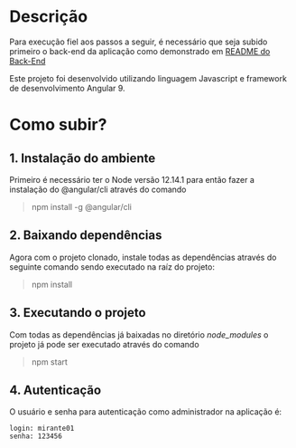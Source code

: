 # Descrição

Para execução fiel aos passos a seguir, é necessário que seja subido primeiro o back-end da aplicação como demonstrado em
[README do Back-End](https://github.com/fmarques899/desafio-mirante/blob/master/README.md)
 
 Este projeto foi desenvolvido utilizando linguagem Javascript e framework de desenvolvimento Angular 9.
 
 # Como subir?
 
 ## 1. Instalação do ambiente
 
 Primeiro é necessário ter o Node versão 12.14.1 para então fazer a instalação do @angular/cli através do comando 
 
 > npm install -g @angular/cli
 
 ## 2. Baixando dependências
 
 Agora com o projeto clonado, instale todas as dependências através do seguinte comando sendo executado na raíz
 do projeto:
 
 > npm install 
 
 ## 3. Executando o projeto
 
 Com todas as dependências já baixadas no diretório *node_modules* o projeto já pode ser executado através do comando 
 
 > npm start 
 
 
## 4. Autenticação
O usuário e senha para autenticação como administrador na aplicação é:

```
login: mirante01
senha: 123456
```
 
